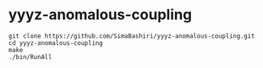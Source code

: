 # yyyz-anomalous-coupling

```Language
git clone https://github.com/SimaBashiri/yyyz-anomalous-coupling.git
cd yyyz-anomalous-coupling
make
./bin/RunAll

```
